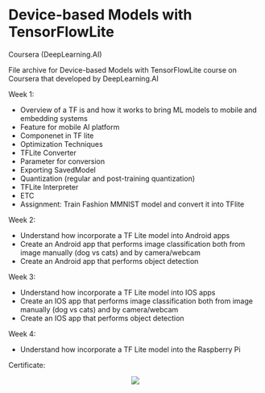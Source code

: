 # Device-based Models with TensorFlowLite

Coursera (DeepLearning.AI)

File archive for Device-based Models with TensorFlowLite course on Coursera that developed by DeepLearning.AI

Week 1:
- Overview of a TF is and how it works to bring ML models to mobile and embedding systems
- Feature for mobile AI platform
- Componenet in TF lite
- Optimization Techniques
- TFLite Converter
- Parameter for conversion
- Exporting SavedModel
- Quantization (regular and post-training quantization)
- TFLite Interpreter 
- ETC
- Assignment: Train Fashion MMNIST model and convert it into TFlite

Week 2:
- Understand how incorporate a TF Lite model into Android apps
- Create an Android app that performs image classification both from image manually (dog vs cats) and by camera/webcam
- Create an Android app that performs object detection

Week 3:
- Understand how incorporate a TF Lite model into IOS apps
- Create an IOS app that performs image classification both from image manually (dog vs cats) and by camera/webcam
- Create an IOS app that performs object detection

Week 4:
- Understand how incorporate a TF Lite model into the Raspberry Pi

Certificate:

<p align="center">
  <img src="https://user-images.githubusercontent.com/99332005/164878663-04dcc241-aaee-4c30-a2e9-f3216bedbdd8.png">
</p>



